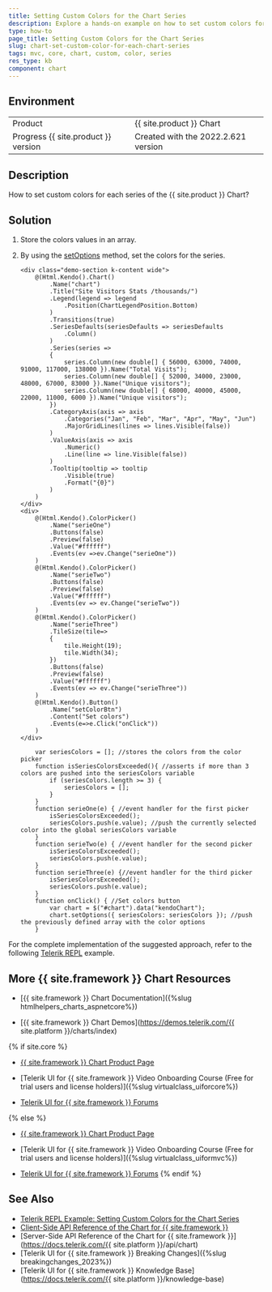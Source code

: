```yaml
---
title: Setting Custom Colors for the Chart Series
description: Explore a hands-on example on how to set custom colors for each series of the {{ site.product }} Chart.
type: how-to
page_title: Setting Custom Colors for the Chart Series
slug: chart-set-custom-color-for-each-chart-series
tags: mvc, core, chart, custom, color, series
res_type: kb
component: chart
---
```


## Environment

<table>
 <tr>
  <td>Product</td>
  <td>{{ site.product }} Chart</td>
 </tr>
 <tr>
  <td>Progress {{ site.product }} version</td>
  <td>Created with the 2022.2.621 version</td>
 </tr>
</table>

## Description

How to set custom colors for each series of the {{ site.product }} Chart?

## Solution

1. Store the colors values in an array.
2. By using the [setOptions](https://docs.telerik.com/kendo-ui/api/javascript/dataviz/ui/chart/methods/setoptions) method, set the colors for the series. 


    ```Razor Index.cshtml
    <div class="demo-section k-content wide">
        @(Html.Kendo().Chart()
            .Name("chart")
            .Title("Site Visitors Stats /thousands/")
            .Legend(legend => legend
                .Position(ChartLegendPosition.Bottom)
            )
            .Transitions(true)
            .SeriesDefaults(seriesDefaults => seriesDefaults
                .Column()
            )
            .Series(series =>
            {
                series.Column(new double[] { 56000, 63000, 74000, 91000, 117000, 138000 }).Name("Total Visits");
                series.Column(new double[] { 52000, 34000, 23000, 48000, 67000, 83000 }).Name("Unique visitors");
                series.Column(new double[] { 68000, 40000, 45000, 22000, 11000, 6000 }).Name("Unique visitors");
            })
            .CategoryAxis(axis => axis
                .Categories("Jan", "Feb", "Mar", "Apr", "May", "Jun")
                .MajorGridLines(lines => lines.Visible(false))
            )
            .ValueAxis(axis => axis
                .Numeric()
                .Line(line => line.Visible(false))
            )
            .Tooltip(tooltip => tooltip
                .Visible(true)
                .Format("{0}")
            )
        )
    </div>
    <div>
        @(Html.Kendo().ColorPicker()
            .Name("serieOne")
            .Buttons(false)
            .Preview(false)
            .Value("#ffffff")
            .Events(ev =>ev.Change("serieOne"))
        )
        @(Html.Kendo().ColorPicker()
            .Name("serieTwo")
            .Buttons(false)
            .Preview(false)
            .Value("#ffffff")
            .Events(ev => ev.Change("serieTwo"))
        )
        @(Html.Kendo().ColorPicker()
            .Name("serieThree")
            .TileSize(tile=>
            {
                tile.Height(19);
                tile.Width(34);
            })
            .Buttons(false)
            .Preview(false)
            .Value("#ffffff")
            .Events(ev => ev.Change("serieThree"))
        )
        @(Html.Kendo().Button()
            .Name("setColorBtn")
            .Content("Set colors")
            .Events(e=>e.Click("onClick"))
        )
    </div>
    ```
    ```JS script.js
        var seriesColors = []; //stores the colors from the color picker
        function isSeriesColorsExceeded(){ //asserts if more than 3 colors are pushed into the seriesColors variable
            if (seriesColors.length >= 3) {
                seriesColors = [];
            }
        }
        function serieOne(e) { //event handler for the first picker
            isSeriesColorsExceeded();
            seriesColors.push(e.value); //push the currently selected color into the global seriesColors variable
        }
        function serieTwo(e) { //event handler for the second picker
            isSeriesColorsExceeded();
            seriesColors.push(e.value);
        }
        function serieThree(e) {//event handler for the third picker
            isSeriesColorsExceeded();
            seriesColors.push(e.value);
        }
        function onClick() { //Set colors button
            var chart = $("#chart").data("kendoChart");
            chart.setOptions({ seriesColors: seriesColors }); //push the previously defined array with the color options
        }
    ```

For the complete implementation of the suggested approach, refer to the following [Telerik REPL](https://netcorerepl.telerik.com/QckskMPP37Q360dl12) example.

## More {{ site.framework }} Chart Resources

* [{{ site.framework }} Chart Documentation]({%slug htmlhelpers_charts_aspnetcore%})

* [{{ site.framework }} Chart Demos](https://demos.telerik.com/{{ site.platform }}/charts/index)

{% if site.core %}
* [{{ site.framework }} Chart Product Page](https://www.telerik.com/aspnet-core-ui/charts)

* [Telerik UI for {{ site.framework }} Video Onboarding Course (Free for trial users and license holders)]({%slug virtualclass_uiforcore%})

* [Telerik UI for {{ site.framework }} Forums](https://www.telerik.com/forums/aspnet-core-ui)

{% else %}
* [{{ site.framework }} Chart Product Page](https://www.telerik.com/aspnet-mvc/charts)

* [Telerik UI for {{ site.framework }} Video Onboarding Course (Free for trial users and license holders)]({%slug virtualclass_uiformvc%})

* [Telerik UI for {{ site.framework }} Forums](https://www.telerik.com/forums/aspnet-mvc)
{% endif %}

## See Also

* [Telerik REPL Example: Setting Custom Colors for the Chart Series](https://netcorerepl.telerik.com/QckskMPP37Q360dl12)
* [Client-Side API Reference of the Chart for {{ site.framework }}](https://docs.telerik.com/kendo-ui/api/javascript/ui/chart)
* [Server-Side API Reference of the Chart for {{ site.framework }}](https://docs.telerik.com/{{ site.platform }}/api/chart)
* [Telerik UI for {{ site.framework }} Breaking Changes]({%slug breakingchanges_2023%})
* [Telerik UI for {{ site.framework }} Knowledge Base](https://docs.telerik.com/{{ site.platform }}/knowledge-base)
